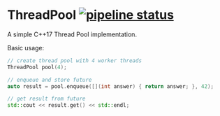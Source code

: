 # ThreadPool [![pipeline status](https://gitlab.com/jhasse/ThreadPool/badges/master/pipeline.svg)](https://gitlab.com/jhasse/ThreadPool/commits/master)

A simple C++17 Thread Pool implementation.

Basic usage:
```c++
// create thread pool with 4 worker threads
ThreadPool pool(4);

// enqueue and store future
auto result = pool.enqueue([](int answer) { return answer; }, 42);

// get result from future
std::cout << result.get() << std::endl;

```
